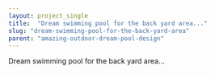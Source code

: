 ```yaml
---
layout: project_single
title:  "Dream swimming pool for the back yard area..."
slug: "dream-swimming-pool-for-the-back-yard-area"
parent: "amazing-outdoor-dream-pool-design"
---
```

Dream swimming pool for the back yard area...